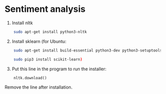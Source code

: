 # Sentiment analysis

1. Install nltk 

```bash
    sudo apt-get install python3-nltk
```
 
2. Install sklearn (for Ubuntu: 
```bash  
    sudo apt-get install build-essential python3-dev python3-setuptools python3-numpy python3-scipy libatlas-dev libatlas3gf-base
```
```bash
    sudo pip3 install scikit-learn)
```

3. Put this line in the program to run the installer:
```python
    nltk.download()
```
   Remove the line after installation.


